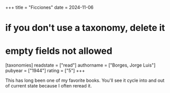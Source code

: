 +++
title = "Ficciones"
date = 2024-11-06
# if you don't use a taxonomy, delete it
# empty fields not allowed
[taxonomies]
  readstate = ["read"]
  authorname = ["Borges, Jorge Luis"]
  pubyear = ["1944"]
  rating = ["5"]
+++

This has long been one of my favorite books. You'll see it cycle into and out of current state because I often reread it.